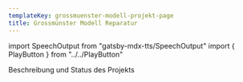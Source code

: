 ```yaml
---
templateKey: grossmuenster-modell-projekt-page
title: Grossmünster Modell Reparatur
---
```

import SpeechOutput from "gatsby-mdx-tts/SpeechOutput"
import { PlayButton } from "../../PlayButton"

<SpeechOutput id="projekt-grossmuenster-modell-reparatur" customPlayButton={PlayButton}>

Beschreibung und Status des Projekts

</SpeechOutput>